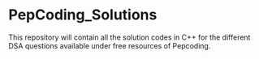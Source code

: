 # PepCoding_Solutions
This repository will contain all the solution codes in C++ for the different DSA questions available under free resources of Pepcoding.

